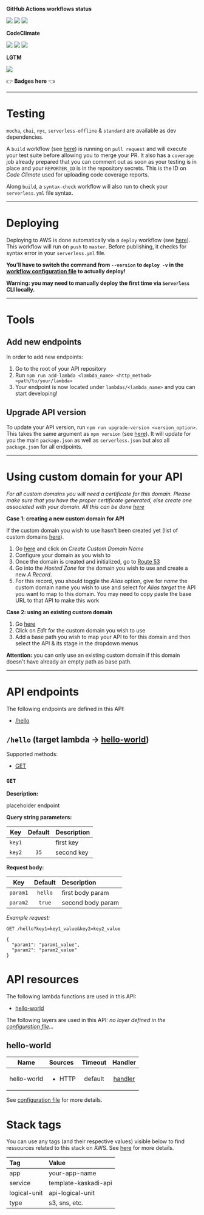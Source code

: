 **GitHub Actions workflows status**

[![](https://img.shields.io/github/workflow/status/kaskadi/template-kaskadi-api/deploy?label=deployed&logo=Amazon%20AWS)](https://github.com/kaskadi/template-kaskadi-api/actions?query=workflow%3Adeploy)
[![](https://img.shields.io/github/workflow/status/kaskadi/template-kaskadi-api/build?label=build&logo=mocha)](https://github.com/kaskadi/template-kaskadi-api/actions?query=workflow%3Abuild)
[![](https://img.shields.io/github/workflow/status/kaskadi/template-kaskadi-api/syntax-check?label=syntax-check&logo=serverless)](https://github.com/kaskadi/template-kaskadi-api/actions?query=workflow%3Asyntax-check)

**CodeClimate**

[![](https://img.shields.io/codeclimate/maintainability/kaskadi/template-kaskadi-api?label=maintainability&logo=Code%20Climate)](https://codeclimate.com/github/kaskadi/template-kaskadi-api)
[![](https://img.shields.io/codeclimate/tech-debt/kaskadi/template-kaskadi-api?label=technical%20debt&logo=Code%20Climate)](https://codeclimate.com/github/kaskadi/template-kaskadi-api)
[![](https://img.shields.io/codeclimate/coverage/kaskadi/template-kaskadi-api?label=test%20coverage&logo=Code%20Climate)](https://codeclimate.com/github/kaskadi/template-kaskadi-api)

**LGTM**

[![](https://img.shields.io/lgtm/grade/javascript/github/kaskadi/template-kaskadi-api?label=code%20quality&logo=LGTM)](https://lgtm.com/projects/g/kaskadi/template-kaskadi-api/?mode=list&logo=LGTM)

:point_right: **Badges here** :point_left:

****

# Testing

`mocha`, `chai`, `nyc`, `serverless-offline` & `standard` are available as dev dependencies.

A `build` workflow (see [here](./.github/workflows/build.yml)) is running on `pull request` and will execute your test suite before allowing you to merge your PR. It also has a `coverage` job already prepared that you can comment out as soon as your testing is in place and your `REPORTER_ID` is in the repository secrets. This is the ID on _Code Climate_ used for uploading code coverage reports.

Along `build`, a `syntax-check` workflow will also run to check your `serverless.yml` file syntax.

****

# Deploying

Deploying to AWS is done automatically via a `deploy` workflow (see [here](./.github/workflows/deploy.yml)). This workflow will run on `push` to `master`. Before publishing, it checks for syntax error in your `serverless.yml` file.

**You'll have to switch the command from `--version` to `deploy -v` in the [workflow configuration file](./.github/workflows/deploy.yml) to actually deploy!**

**Warning: you may need to manually deploy the first time via `Serverless` CLI locally.**

****

# Tools

## Add new endpoints

In order to add new endpoints:
1. Go to the root of your API repository
2. Run `npm run add-lambda <lambda_name> <http_method> <path/to/your/lambda>`
3. Your endpoint is now located under `lambdas/<lambda_name>` and you can start developing!

## Upgrade API version

To update your API version, run `npm run upgrade-version <version_option>`. This takes the same argument as `npm version` (see [here](https://docs.npmjs.com/cli/version)). It will update for you the main `package.json` as well as `serverless.json` but also all `package.json` for all endpoints.

****

# Using custom domain for your API

_For all custom domains you will need a certificate for this domain. Please make sure that you have the proper certificate generated, else create one associated with your domain. All this can be done [here](https://console.aws.amazon.com/acm/home?region=us-east-1#/)_

**Case 1: creating a new custom domain for API**

If the custom domain you wish to use hasn't been created yet (list of custom domains [here](https://eu-central-1.console.aws.amazon.com/apigateway/home?region=eu-central-1#/custom-domain-names)).

1. Go [here](https://eu-central-1.console.aws.amazon.com/apigateway/home?region=eu-central-1#/custom-domain-names) and click on _Create Custom Domain Name_
2. Configure your domain as you wish to
3. Once the domain is created and initialized, go to [Route 53](https://console.aws.amazon.com/route53/home?region=eu-central-1)
4. Go into the _Hosted Zone_ for the domain you wish to use and create a new _A Record_.
5. For this record, you should toggle the _Alias_ option, give for _name_ the custom domain name you wish to use and select for _Alias target_ the API you want to map to this domain. You may need to copy paste the base URL to that API to make this work

**Case 2: using an existing custom domain**

1. Go [here](https://eu-central-1.console.aws.amazon.com/apigateway/home?region=eu-central-1#/custom-domain-names)
2. Click on _Edit_ for the custom domain you wish to use
3. Add a base path you wish to map your API to for this domain and then select the API & its stage in the dropdown menus

**Attention:** you can only use an existing custom domain if this domain doesn't have already an empty path as base path.

****

# API endpoints

The following endpoints are defined in this API:
- [/hello](#/hello)

## `/hello` (target lambda → [hello-world](#hello-world))

Supported methods:
- [GET](#GET)

### `GET`

**Description:**

placeholder endpoint

**Query string parameters:**

|   Key  | Default | Description |
| :----: | :-----: | :---------- |
| `key1` |         | first key   |
| `key2` |   `35`  | second key  |

**Request body:**

|    Key   | Default | Description       |
| :------: | :-----: | :---------------- |
| `param1` | `hello` | first body param  |
| `param2` |  `true` | second body param |

_Example request:_

```HTTP
GET /hello?key1=key1_value&key2=key2_value

{
  "param1": "param1_value",
  "param2": "param2_value"
}
```

# API resources

The following lambda functions are used in this API:
- [hello-world](#hello-world)

The following layers are used in this API:
_no layer defined in the [configuration file](./serverless.yml)..._

## hello-world <a name="hello-world"></a>

|     Name    | Sources                | Timeout |                  Handler                  |
| :---------: | :--------------------- | :-----: | :---------------------------------------: |
| hello-world | <ul><li>HTTP</li></ul> | default | [handler](./lambdas/hello-world/index.js) |

See [configuration file](./serverless.yml) for more details.

# Stack tags

You can use any tags (and their respective values) visible below to find ressources related to this stack on AWS. See [here](https://docs.amazonaws.cn/en_us/AWSCloudFormation/latest/UserGuide/aws-properties-resource-tags.html) for more details.

| Tag          | Value                |
| :----------- | :------------------- |
| app          | your-app-name        |
| service      | template-kaskadi-api |
| logical-unit | api-logical-unit     |
| type         | s3, sns, etc.        |